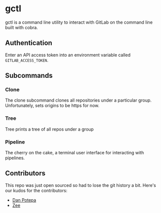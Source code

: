 # gctl

gctl is a command line utility to interact with GitLab on the command line built
with cobra.

## Authentication

Enter an API access token into an environment variable called `GITLAB_ACCESS_TOKEN`.

##  Subcommands

### Clone

The clone subcommand clones all repositories under a particular group.
Unfortunately, sets origins to be https for now.

### Tree

Tree prints a tree of all repos under a group

### Pipeline

The cherry on the cake, a terminal user interface for interacting with pipelines.

## Contributors

This repo was just open sourced so had to lose the git history a bit. Here's
our kudos for the contributors:

- [Dan Potepa](https://github.com/cuotos)
- [Zee](https://github.com/zeeraw)

